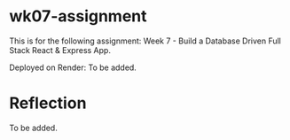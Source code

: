# wk07-assignment
This is for the following assignment: Week 7 - Build a Database Driven Full Stack React & Express App.


Deployed on Render: To be added.


# Reflection
To be added.